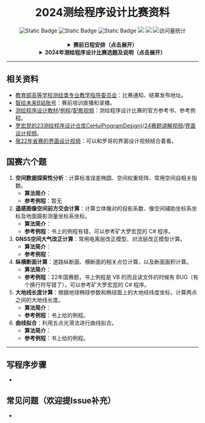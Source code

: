 <div align="center">
    <a name="Top"></a>
	<h1>2024测绘程序设计比赛资料</h1>
</div>
<div align="center">
    <img alt="Static Badge" src="https://img.shields.io/badge/QQ-1482275402-red">
    <img alt="Static Badge" src="https://img.shields.io/badge/%E5%BE%AE%E4%BF%A1-lizhengxiao99-green">
    <img alt="Static Badge" src="https://img.shields.io/badge/Email-dauger%40126.com-brown">
    <a href="https://blog.csdn.net/daoge2666/"><img src="https://img.shields.io/badge/CSDN-论坛-c32136" /></a>
    <a href="https://www.zhihu.com/people/dao-ge-92-60/"><img src="https://img.shields.io/badge/Zhihu-知乎-blue" /></a>
    <img src="https://komarev.com/ghpvc/?username=LiZhengXiao99&label=Views&color=0e75b6&style=flat" alt="访问量统计" />
</div>
<div align="center">
    <a name="Top"></a>
    <br/>
   	<details>
        <summary><strong>赛前日程安排（点击展开）</strong></summary>
		<p><img src="赛前日程安排.png" style="zoom: 40%;" /></p>
    </details>
    <details>
        <summary><strong>2024年测绘程序设计比赛选题及说明（点击展开）</strong></summary>
		<p><img src="2024年程序设计比赛选题及说明.png" style="zoom: 40%;" /></p>
    </details>
</div>




---

## 相关资料

* [教育部高等学校测绘类专业教学指导委员会](https://smt.whu.edu.cn/sshd/dxscxcyznds.htm)：比赛通知、结果发布地址。
* [智绘未来B站账号](https://space.bilibili.com/1965733536)：赛前培训直播和录播。
* [测绘程序设计教材](https://pan.baidu.com/s/1zHryU_X0CNb2JY0wjCn9fA?pwd=aust)/[例程](https://github.com/ybli/bookcode)/[配套视频](https://www.bilibili.com/video/BV1Gh411e7ow)：测绘程序设计比赛的官方参考书、参考例程。
* [罗宏昆的23测绘程序设计仓库CeHuiProgramDesign)](https://github.com/luohongk/CeHuiProgramDesign)/[24赛题讲解视频](https://www.bilibili.com/video/BV1VM4m1R7xY/?spm_id_from=333.999.0.0)/[界面设计视频](https://www.bilibili.com/video/BV19x4y127MV/?spm_id_from=333.999.0.0)。
* [我22年省赛的界面设计视频](https://pan.baidu.com/s/1XN0B3IF7GJFRDMTwnh73ew?pwd=aust)：可以和罗哥的界面设计视频结合着看。

## 国赛六个题

1. **空间数据探索性分析**：计算标准误差椭圆、空间权重矩阵、常用空间自相关指数。
   * **算法简介**：
   * **参考例程**：暂无
2. **遥感图像空间前方交会计算**：计算立体像对的投影系数、像空间辅助坐标系坐标及地面摄影测量坐标系坐标。
   * **算法简介**：
   * **参考例程**：书上的例程有错，可以参考矿大罗宏昆的 C# 程序。
3. **GNSS空间大气改正计算**：常用电离层改正模型、对流层改正模型计算。
   * **算法简介**：
   * **参考例程**：
4. **纵横断面计算**：道路纵断面、横断面的相关点位计算，以及断面面积计算。
   * **算法简介**：
   * **参考例程**：22年国赛题，书上例程是 VB 的而且读文件的时候有 BUG（有个换行符写错了），可以参考矿大罗宏昆的 C# 程序。
5. **大地线长度计算**：根据地球椭球参数和椭球面上的大地经纬度坐标，计算两点之间的大地线长度。
   * **算法简介**：
   * **参考例程**：书上给的例程。
6. **曲线拟合**：利用五点光滑法进行曲线拟合。
   * **算法简介**：
   * **参考例程**：书上给的例程。

---

## 写程序步骤

* 

## 常见问题（欢迎提Issue补充）

* 
